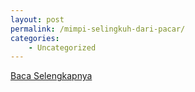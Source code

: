 ```yaml
---
layout: post
permalink: /mimpi-selingkuh-dari-pacar/
categories:
    - Uncategorized
---
```


[Baca Selengkapnya](/07)